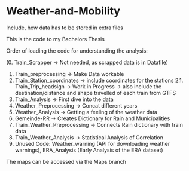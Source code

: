 # Weather-and-Mobility
Include, how data has to be stored in extra files

This is the code to my Bachelors Thesis

Order of loading the code for understanding the analysis:

(0. Train_Scrapper -> Not needed, as scrapped data is in Datafile)
1. Train_preprocessing -> Make Data workable
2. Train_Station_coordinates -> include coordinates for the stations
2.1. Train_Trip_headsign -> Work in Progress
   -> also include the destination/distance and shape travelled of each train from GTFS
4. Train_Analysis -> First dive into the data
5. Weather_Preprocessing -> Concat different years
6. Weather_Analysis -> Getting a feeling of the weather data
7. Gemeinde-RR -> Creates Dictionary for Rain and Municipalities
8. Train_Weather_Preprocessing -> Connects Rain dictionary with train data
9. Train_Weather_Analysis -> Statistical Analysis of Correlation
10. Unused Code: Weather_warning (API for downloading weather warnings), ERA_Analysis (Early Analysis of the ERA dataset)

The maps can be accessed via the Maps branch
